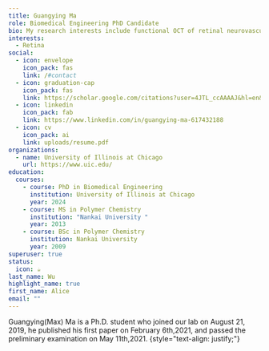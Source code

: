 ```yaml
---
title: Guangying Ma
role: Biomedical Engineering PhD Candidate
bio: My research interests include functional OCT of retinal neurovascular coupling
interests:
  - Retina
social:
  - icon: envelope
    icon_pack: fas
    link: /#contact
  - icon: graduation-cap
    icon_pack: fas
    link: https://scholar.google.com/citations?user=4JTL_ccAAAAJ&hl=en&oi=ao
  - icon: linkedin
    icon_pack: fab
    link: https://www.linkedin.com/in/guangying-ma-617432188
  - icon: cv
    icon_pack: ai
    link: uploads/resume.pdf
organizations:
  - name: University of Illinois at Chicago
    url: https://www.uic.edu/
education:
  courses:
    - course: PhD in Biomedical Engineering
      institution: University of Illinois at Chicago
      year: 2024
    - course: MS in Polymer Chemistry
      institution: "Nankai University "
      year: 2013
    - course: BSc in Polymer Chemistry
      institution: Nankai University
      year: 2009
superuser: true
status:
  icon: ☕️
last_name: Wu
highlight_name: true
first_name: Alice
email: ""
---
```

Guangying(Max) Ma is a Ph.D. student who joined our lab on August 21, 2019, he published his first paper on February 6th,2021, and passed the preliminary examination on May 11th,2021.
{style="text-align: justify;"}